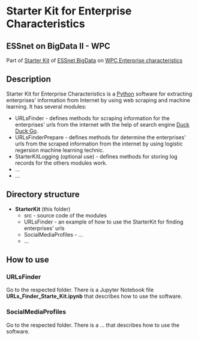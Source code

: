 # Starter Kit for Enterprise Characteristics
## ESSnet on BigData II - WPC

Part of [Starter Kit](https://github.com/EnterpriseCharacteristicsESSnetBigData/StarterKit "GitHub repositiry of Starter Kit on Enterprise characteristics") of [ESSnet BigData](https://webgate.ec.europa.eu/fpfis/mwikis/essnetbigdata/index.php/ESSnet_Big_Data "ESSnet Big Data is a project within the European statistical system (ESS) jointly undertaken by 28 partners.") on [WPC Enterprise characteristics](https://webgate.ec.europa.eu/fpfis/mwikis/essnetbigdata/index.php/WPC_Enterprise_characteristics "Workpackage C (WPC) of ESSnet Big Data focuses on enterprise characteristics.") 

## Description

Starter Kit for Enterprise Characteristics is a [Python](https://www.python.org/) software for extracting enterprises'  information from Internet by using web scraping and machine learning. It has several modules:
- URLsFinder \- defines methods for scraping information for the enterprises' urls from the internet with the help of search engine [Duck Duck Go](https://duckduckgo.com "The best search engine for privacy").
- URLsFinderPrepare \- defines methods for determine the enterprises' urls from the scraped information from the internet by using logistic regersion machine learning technic.
- StarterKitLogging (optional use) \- defines methods for storing log records for the others modules work.
- ...
- ...

## Directory structure

- **StarterKit** (this folder)
    - src \- source code of the modules
    - URLsFinder \- an example of how to use the StarterKit for finding enterprises' urls
    - SocialMediaProfiles \- ...
    - ...

## How to use

### URLsFinder

Go to the respected folder. There is a Jupyter Notebook file **URLs_Finder_Starte_Kit.ipynb** that describes how to use the software.

### SocialMediaProfiles

Go to the respected folder. There is a ... that describes how to use the software.
